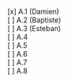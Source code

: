 [x] A.1 (Damien)  
[ ] A.2 (Baptiste)  
[ ] A.3 (Esteban)  
[ ] A.4  
[ ] A.5  
[ ] A.6  
[ ] A.7  
[ ] A.8  